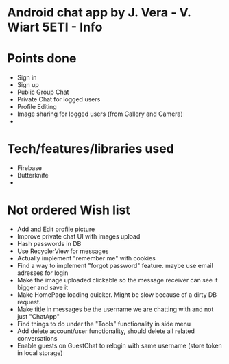 # Android chat app by J. Vera - V. Wiart 5ETI - Info

# Points done
- Sign in
- Sign up
- Public Group Chat
- Private Chat for logged users
- Profile Editing
- Image sharing for logged users (from Gallery and Camera)
-

# Tech/features/libraries used
- Firebase
- Butterknife
- 

# Not ordered Wish list 
- Add and Edit profile picture
- Improve private chat UI with images upload
- Hash passwords in DB
- Use RecyclerView for messages
- Actually implement "remember me" with cookies
- Find a way to implement "forgot password" feature. maybe use email adresses for login
- Make the image uploaded clickable so the message receiver can see it bigger and save it
- Make HomePage loading quicker. Might be slow because of a dirty DB request.
- Make title in messages be the username we are chatting with and not just "ChatApp"
- Find things to do under the "Tools" functionality in side menu
- Add delete account/user functionality, should delete all related conversations
- Enable guests on GuestChat to relogin with same username (store token in local storage)

